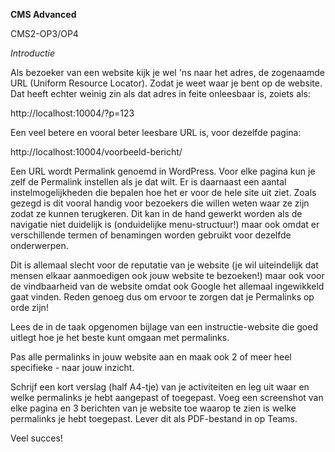 **CMS Advanced**

CMS2-OP3/OP4

*Introductie*

Als bezoeker van een website kijk je wel 'ns naar het adres, de zogenaamde URL (Uniform Resource Locator). Zodat je weet waar je bent op de website. Dat heeft echter weinig zin als dat adres in feite onleesbaar is, zoiets als:

http://localhost:10004/?p=123

Een veel betere en vooral beter leesbare URL is, voor dezelfde pagina:

http://localhost:10004/voorbeeld-bericht/

Een URL wordt Permalink genoemd in WordPress. Voor elke pagina kun je zelf de Permalink instellen als je dat wilt. Er is daarnaast een aantal instelmogelijkheden die bepalen hoe het er voor de hele site uit ziet. Zoals gezegd is dit vooral handig voor bezoekers die willen weten waar ze zijn zodat ze kunnen terugkeren. Dit kan in de hand gewerkt worden als de navigatie niet duidelijk is (onduidelijke menu-structuur!) maar ook omdat er verschillende termen of benamingen worden gebruikt voor dezelfde onderwerpen.

Dit is allemaal slecht voor de reputatie van je website (je wil uiteindelijk dat mensen elkaar aanmoedigen ook jouw website te bezoeken!) maar ook voor de vindbaarheid van de website omdat ook Google het allemaal ingewikkeld gaat vinden. Reden genoeg dus om ervoor te zorgen dat je Permalinks op orde zijn!

Lees de in de taak opgenomen bijlage van een instructie-website die goed uitlegt hoe je het beste kunt omgaan met permalinks.

Pas alle permalinks in jouw website aan en maak ook 2 of meer heel specifieke - naar jouw inzicht.

Schrijf een kort verslag (half A4-tje) van je activiteiten en leg uit waar en welke permalinks je hebt aangepast of toegepast. Voeg een screenshot van elke pagina en 3 berichten van je website toe waarop te zien is welke permalinks je hebt toegepast.
Lever dit als PDF-bestand in op Teams.

Veel succes!